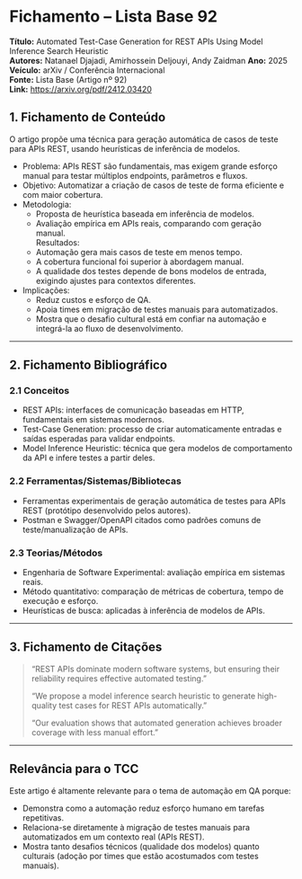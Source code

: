 # Fichamento – Lista Base 92
**Título:** Automated Test-Case Generation for REST APIs Using Model Inference Search Heuristic  
**Autores:** Natanael Djajadi, Amirhossein Deljouyi, Andy Zaidman 
**Ano:** 2025  
**Veículo:** arXiv / Conferência Internacional  
**Fonte:** Lista Base (Artigo nº 92)  
**Link:** https://arxiv.org/pdf/2412.03420  


## 1. Fichamento de Conteúdo
O artigo propõe uma técnica para geração automática de casos de teste para APIs REST, usando heurísticas de inferência de modelos.  
- Problema: APIs REST são fundamentais, mas exigem grande esforço manual para testar múltiplos endpoints, parâmetros e fluxos.  
- Objetivo: Automatizar a criação de casos de teste de forma eficiente e com maior cobertura.  
- Metodologia:  
  - Proposta de heurística baseada em inferência de modelos.  
  - Avaliação empírica em APIs reais, comparando com geração manual.  
Resultados:  
  - Automação gera mais casos de teste em menos tempo.  
  - A cobertura funcional foi superior à abordagem manual.  
  - A qualidade dos testes depende de bons modelos de entrada, exigindo ajustes para contextos diferentes.  
- Implicações:  
  - Reduz custos e esforço de QA.  
  - Apoia times em migração de testes manuais para automatizados.  
  - Mostra que o desafio cultural está em confiar na automação e integrá-la ao fluxo de desenvolvimento.  

---

## 2. Fichamento Bibliográfico

### 2.1 Conceitos
- REST APIs: interfaces de comunicação baseadas em HTTP, fundamentais em sistemas modernos.  
- Test-Case Generation: processo de criar automaticamente entradas e saídas esperadas para validar endpoints.  
- Model Inference Heuristic: técnica que gera modelos de comportamento da API e infere testes a partir deles.  

### 2.2 Ferramentas/Sistemas/Bibliotecas
- Ferramentas experimentais de geração automática de testes para APIs REST (protótipo desenvolvido pelos autores).  
- Postman e Swagger/OpenAPI citados como padrões comuns de teste/manualização de APIs.  

### 2.3 Teorias/Métodos
- Engenharia de Software Experimental: avaliação empírica em sistemas reais.  
- Método quantitativo: comparação de métricas de cobertura, tempo de execução e esforço.  
- Heurísticas de busca: aplicadas à inferência de modelos de APIs.  

---

## 3. Fichamento de Citações
> “REST APIs dominate modern software systems, but ensuring their reliability requires effective automated testing.”  
>  
> “We propose a model inference search heuristic to generate high-quality test cases for REST APIs automatically.”  
>  
> “Our evaluation shows that automated generation achieves broader coverage with less manual effort.”

---

## Relevância para o TCC
Este artigo é altamente relevante para o tema de automação em QA porque:  
- Demonstra como a automação reduz esforço humano em tarefas repetitivas.  
- Relaciona-se diretamente à migração de testes manuais para automatizados em um contexto real (APIs REST).  
- Mostra tanto desafios técnicos (qualidade dos modelos) quanto culturais (adoção por times que estão acostumados com testes manuais).  
